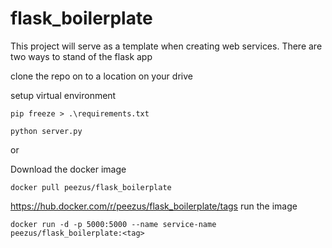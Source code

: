 ﻿# flask_boilerplate


This project will serve as a template when creating web services. There are two ways to stand of the flask app

clone the repo on to a location on your drive

setup virtual environment
```` shell
pip freeze > .\requirements.txt
````
```` shell
python server.py
````
or

Download the docker image
```` shell
docker pull peezus/flask_boilerplate
````
https://hub.docker.com/r/peezus/flask_boilerplate/tags
run the image
```` shell
docker run -d -p 5000:5000 --name service-name peezus/flask_boilerplate:<tag>
````
